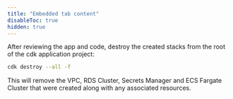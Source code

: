 ```yaml
---
title: "Embedded tab content"
disableToc: true
hidden: true
---
```



After reviewing the app and code, destroy the created stacks from the root of the cdk application project:

```bash
cdk destroy --all -f
```

This will remove the VPC, RDS Cluster, Secrets Manager and ECS Fargate Cluster that were created along with any associated resources. 


